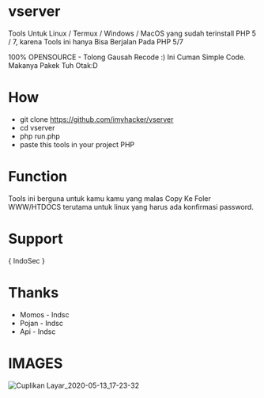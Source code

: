 # vserver
Tools Untuk Linux / Termux / Windows / MacOS yang sudah terinstall PHP 5 / 7, karena Tools ini hanya Bisa Berjalan Pada PHP 5/7

100% OPENSOURCE - Tolong Gausah Recode :) Ini Cuman Simple Code.
Makanya Pakek Tuh Otak:D

# How
- git clone https://github.com/imyhacker/vserver
- cd vserver
- php run.php
- paste this tools in your project PHP 

# Function
Tools ini berguna untuk kamu kamu yang malas Copy Ke Foler WWW/HTDOCS terutama untuk linux yang harus ada konfirmasi password.

# Support
{ IndoSec }

# Thanks 

- Momos - Indsc
- Pojan - Indsc
- Api - Indsc

# IMAGES

![Cuplikan Layar_2020-05-13_17-23-32](https://user-images.githubusercontent.com/45889833/81801376-86c83480-953e-11ea-9261-efaa3b151003.png)
